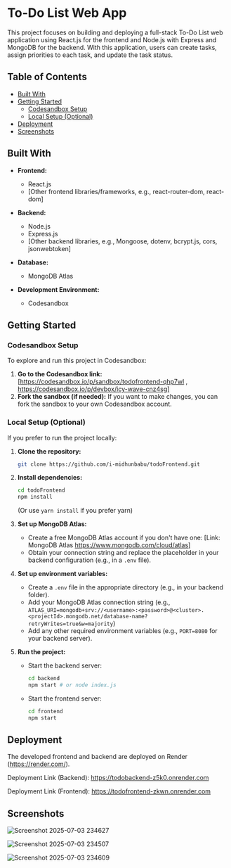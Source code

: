 # To-Do List Web App

This project focuses on building and deploying a full-stack To-Do List web application using React.js for the frontend and Node.js with Express and MongoDB for the backend. With this application, users can create tasks, assign priorities to each task, and update the task status.  

## Table of Contents

- [Built With](#built-with)
- [Getting Started](#getting-started)
  - [Codesandbox Setup](#codesandbox-setup)
  - [Local Setup (Optional)](#local-setup-optional)
- [Deployment](#deployment)
- [Screenshots](#screenshots)

## Built With

- **Frontend:**
  - React.js
  - [Other frontend libraries/frameworks, e.g., react-router-dom, react-dom]

- **Backend:**
  -  Node.js
  -  Express.js
  -  [Other backend libraries, e.g., Mongoose, dotenv, bcrypt.js, cors, jsonwebtoken]

- **Database:**
  - MongoDB Atlas

- **Development Environment:**
  - Codesandbox

## Getting Started

### Codesandbox Setup

To explore and run this project in Codesandbox:

1.  **Go to the Codesandbox link:** [https://codesandbox.io/p/sandbox/todofrontend-qhp7wl , https://codesandbox.io/p/devbox/icy-wave-cnz4sg]
2.  **Fork the sandbox (if needed):** If you want to make changes, you can fork the sandbox to your own Codesandbox account.

### Local Setup (Optional)

If you prefer to run the project locally:

1.  **Clone the repository:**
    ```bash
    git clone https://github.com/i-midhunbabu/todoFrontend.git 
    ```

2.  **Install dependencies:**
    ```bash
    cd todoFrontend
    npm install 
    ```
    (Or use `yarn install` if you prefer yarn)

3.  **Set up MongoDB Atlas:**
    *   Create a free MongoDB Atlas account if you don't have one: [Link: MongoDB Atlas https://www.mongodb.com/cloud/atlas]
    *   Obtain your connection string and replace the placeholder in your backend configuration (e.g., in a `.env` file).

4.  **Set up environment variables:**
    *   Create a `.env` file in the appropriate directory (e.g., in your backend folder).
    *   Add your MongoDB Atlas connection string (e.g., `ATLAS_URI=mongodb+srv://<username>:<password>@<cluster>.<projectId>.mongodb.net/database-name?retryWrites=true&w=majority`)
    *   Add any other required environment variables (e.g., `PORT=8080` for your backend server).
  
5.  **Run the project:**
    *   Start the backend server:
        ```bash
        cd backend
        npm start # or node index.js 
        ```
    *   Start the frontend server:
        ```bash
        cd frontend
        npm start 
        ```
  
## Deployment
The developed frontend and backend are deployed on Render (https://render.com/).

Deployment Link (Backend): https://todobackend-z5k0.onrender.com

Deployment Link (Frontend): https://todofrontend-zkwn.onrender.com

## Screenshots

![Screenshot 2025-07-03 234627](https://github.com/user-attachments/assets/b0c110a1-e450-4536-9371-be3c18c5ead3)

![Screenshot 2025-07-03 234507](https://github.com/user-attachments/assets/19c34ca2-6051-4db4-a233-c3e9017c2040)

![Screenshot 2025-07-03 234609](https://github.com/user-attachments/assets/289b7591-4f48-44e3-b00f-e3266c245207)




